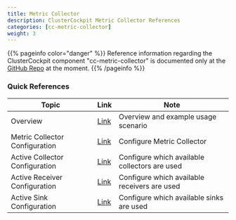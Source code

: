```yaml
---
title: Metric Collector
description: ClusterCockpit Metric Collector References
categories: [cc-metric-collector]
weight: 3
---
```


{{% pageinfo color="danger" %}}
Reference information regarding the ClusterCockpit component "cc-metric-collector" is documented only at the [GitHub Repo](https://github.com/ClusterCockpit/cc-metric-collector "See GitHub") at the moment.
{{% /pageinfo %}}

### Quick References

|Topic|Link|Note|
|-----|----|----|
|Overview|[Link](https://github.com/ClusterCockpit/cc-metric-collector/blob/main/README.md)|Overview and example usage scenario|
|Metric Collector Configuration|[Link](https://github.com/ClusterCockpit/cc-metric-collector/blob/main/docs/configuration.md)|Configure Metric Collector|
|Active Collector Configuration|[Link](https://github.com/ClusterCockpit/cc-metric-collector/blob/main/collectors/README.md)|Configure which available collectors are used|
|Active Receiver Configuration|[Link](https://github.com/ClusterCockpit/cc-metric-collector/blob/main/receivers/README.md)|Configure which available receivers are used|
|Active Sink Configuration|[Link](https://github.com/ClusterCockpit/cc-metric-collector/blob/main/sinks/README.md)|Configure which available sinks are used|
